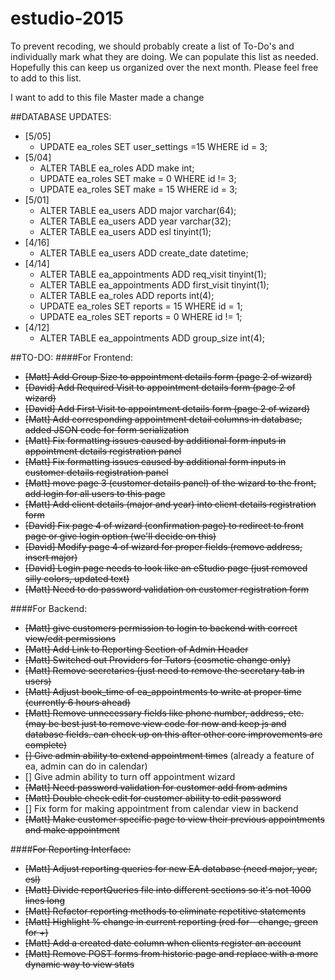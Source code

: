 # estudio-2015
To prevent recoding, we should probably create a list of To-Do's and individually mark what they are doing.  We can populate this list as needed.  Hopefully this can keep us organized over the next month.  Please feel free to add to this list. 

I want to add to this file
Master made a change

##DATABASE UPDATES:
* [5/05]
  * UPDATE ea_roles SET user_settings =15 WHERE id = 3;
* [5/04]
  * ALTER TABLE ea_roles ADD make int;
  * UPDATE ea_roles SET make = 0 WHERE id != 3;
  * UPDATE ea_roles SET make = 15 WHERE id = 3;
* [5/01]
  * ALTER TABLE ea_users ADD major varchar(64);
  * ALTER TABLE ea_users ADD year varchar(32);
  * ALTER TABLE ea_users ADD esl tinyint(1);
* [4/16] 
  * ALTER TABLE ea_users ADD create_date datetime;
* [4/14] 
  * ALTER TABLE ea_appointments ADD req_visit tinyint(1);
  * ALTER TABLE ea_appointments ADD first_visit tinyint(1);
  * ALTER TABLE ea_roles ADD reports int(4);
  * UPDATE ea_roles SET reports = 15 WHERE id = 1;
  * UPDATE ea_roles SET reports = 0 WHERE id != 1;
* [4/12] 
  * ALTER TABLE ea_appointments ADD group_size int(4);

##TO-DO:
####For Frontend:
* ~~[Matt] Add Group Size to appointment details form (page 2 of wizard)~~
* ~~[David] Add Required Visit to appointment details form (page 2 of wizard)~~
* ~~[David] Add First Visit to appointment details form (page 2 of wizard)~~ 
* ~~[Matt] Add corresponding appointment detail columns in database, added JSON code for form serialization~~
* ~~[Matt] Fix formatting issues caused by additional form inputs in appointment details registration panel~~
* ~~[Matt] Fix formatting issues caused by additional form inputs in customer details registration panel~~
* ~~[Matt] move page 3 (customer details panel) of the wizard to the front, add login for all users to this page~~
* ~~[Matt] Add client details (major and year) into client details registration form~~
* ~~[David] Fix page 4 of wizard (confirmation page) to redirect to front page or give login option (we'll decide on this)~~
* ~~[David] Modify page 4 of wizard for proper fields (remove address, insert major)~~
* ~~[David] Login page needs to look like an eStudio page (just removed silly colors, updated text)~~
* ~~[Matt] Need to do password validation on customer registration form~~


####For Backend:
* ~~[Matt] give customers permission to login to backend with correct view/edit permissions~~
* ~~[Matt] Add Link to Reporting Section of Admin Header~~
* ~~[Matt] Switched out Providers for Tutors (cosmetic change only)~~
* ~~[Matt] Remove secretaries (just need to remove the secretary tab in users)~~
* ~~[Matt] Adjust book_time of ea_appointments to write at proper time (currently 6 hours ahead)~~
* ~~[Matt] Remove unnecessary fields like phone number, address, etc. (may be best just to remove view code for now and keep js and database fields. can check up on this after other core improvements are complete)~~
* ~~[] Give admin ability to extend appointment times~~ (already a feature of ea, admin can do in calendar)
* [] Give admin ability to turn off appointment wizard
* ~~[Matt] Need password validation for customer add from admins~~
* ~~[Matt] Double check edit for customer ability to edit password~~
* [] Fix form for making appointment from calendar view in backend
* ~~[Matt] Make customer specific page to view their previous appointments and make appointment~~


####~~For Reporting Interface:~~
* ~~[Matt] Adjust reporting queries for new EA database (need major, year, esl)~~
* ~~[Matt] Divide reportQueries file into different sections so it's not 1000 lines long~~
* ~~[Matt] Refactor reporting methods to eliminate repetitive statements~~
* ~~[Matt] Highlight % change in current reporting (red for - change, green for +)~~
* ~~[Matt] Add a created date column when clients register an account~~
* ~~[Matt] Remove POST forms from historic page and replace with a more dynamic way to view stats~~
